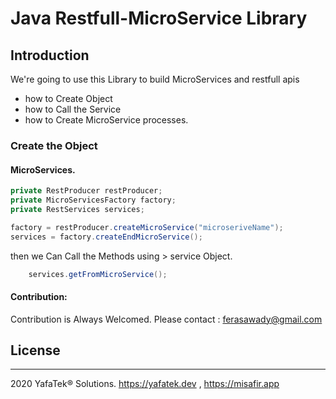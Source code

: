 # Java Restfull-MicroService Library## IntroductionWe're going to use this Library to build MicroServices and restfull apis* how to Create Object* how to Call the Service* how to Create MicroService processes.### Create the Object#### MicroServices.```javaprivate RestProducer restProducer;private MicroServicesFactory factory;private RestServices services;factory = restProducer.createMicroService("microseriveName");services = factory.createEndMicroService();```then we Can Call the Methods using > service Object.```java    services.getFromMicroService();```#### Contribution:Contribution is Always Welcomed.Please contact : ferasawady@gmail.com## License-------2020 YafaTek® Solutions. https://yafatek.dev , https://misafir.app